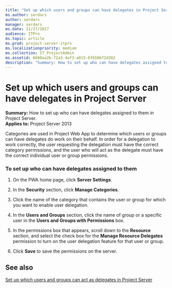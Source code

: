 ```yaml
---
title: "Set up which users and groups can have delegates in Project Server"
ms.author: serdars
author: serdars
manager: serdars
ms.date: 11/27/2017
audience: ITPro
ms.topic: article
ms.prod: project-server-itpro
ms.localizationpriority: medium
ms.collection: IT_ProjectAdmin
ms.assetid: 6608aa2b-72a3-4af3-a015-6f6506f2d382
description: "Summary: How to set up who can have delegates assigned to them in Project Server."
---
```


# Set up which users and groups can have delegates in Project Server
 
 **Summary:** How to set up who can have delegates assigned to them in Project Server.<br/>
**Applies to:** Project Server 2013
  
Categories are used in Project Web App to determine which users or groups can have delegates do work on their behalf. In order for a delegation to work correctly, the user requesting the delegation must have the correct category permissions, and the user who will act as the delegate must have the correct individual user or group permissions.
  
### To set up who can have delegates assigned to them

1. On the PWA home page, click **Server Settings**.
    
2. In the **Security** section, click **Manage Categories**.
    
3. Click the name of the category that contains the user or group for which you want to enable user delegation.
    
4. In the **Users and Groups** section, click the name of group or a specific user in the **Users and Groups with Permissions** box.
    
5. In the permissions box that appears, scroll down to the **Resource** section, and select the check box for the **Manage Resource Delegates** permission to turn on the user delegation feature for that user or group.
    
6. Click **Save** to save the permissions on the server.
    
## See also

[Set up which users and groups can act as delegates in Project Server](set-up-which-users-and-groups-can-act-as-delegates-in-project-server.md)

